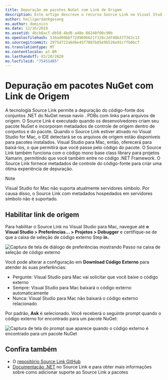 ```yaml
---
title: Depuração em pacotes NuGet com Link de Origem
description: Este artigo descreve o recurso Source Link no Visual Studio for Mac.
author: heiligerdankgesang
ms.author: dominicn
ms.date: 12/16/2019
ms.assetid: 4bcb8acf-db50-4bd8-a48e-86248f00c90b
ms.openlocfilehash: 530ad09bbf72d9696621f328c2df40b37f362c13
ms.sourcegitcommit: 2975d722a6d6e45f7887b05e9b526e91cffb0bcf
ms.translationtype: MT
ms.contentlocale: pt-BR
ms.lasthandoff: 03/20/2020
ms.locfileid: "75451485"
---
```

# <a name="debugging-into-nuget-packages-with-source-link"></a>Depuração em pacotes NuGet com Link de Origem

A tecnologia Source Link permite a depuração do código-fonte dos conjuntos .NET do NuGet nesse navio . PDBs com links para arquivos de origem. O Source Link é executado quando os desenvolvedores criam seu pacote NuGet e incorporam metadados de controle de origem dentro de conjuntos e do pacote. Quando o Source Link estiver ativado no Visual Studio for Mac, o IDE detectará se os arquivos de origem estão disponíveis para pacotes instalados. Visual Studio para Mac, então, oferecerá para baixá-los, o que permitirá que você passe pelo código do pacote. O Source Link também funciona com o código mono base class library para projetos Xamarin, permitindo que você também entre no código .NET Framework. O Source Link fornece metadados de controle do código-fonte para criar uma ótima experiência de depuração.

> [!NOTE]
> Visual Studio for Mac não suporta atualmente servidores símbolo. Por causa disso, o Source Link com metadados hospedados em servidores símbolo não é suportado.

## <a name="enable-source-link"></a>Habilitar link de origem

Para habilitar o Source Link no Visual Studio para Mac, navegue até **o Visual Studio > Preferências... > Projetos > Debugger** e certifique-se de que a caixa de seleção de código externo Step **in.**

![Captura de tela de diálogo de preferências mostrando Passo na caixa de seleção de código externo](media/source-link1.png)

Você pode alterar a configuração em **Download Código Externo** para atender às suas preferências:
* Pergunte: Visual Studio para Mac vai solicitar que você baixe o código externo
* Sempre: Visual Studio para Mac baixará o código externo automaticamente
* Nunca: Visual Studio para Mac não baixará o código externo relacionado

Por padrão, **Ask** é selecionado. Você receberá o seguinte prompt quando o código externo for encontrado para um pacote NuGet:

![Captura de tela do prompt que aparece quando o código externo é encontrado para um pacote NuGet](media/source-link2.png)


## <a name="see-also"></a>Confira também

- O [repositório Source Link GitHub](https://github.com/dotnet/sourcelink/blob/master/README.md)
- [Documentação .NET](https://docs.microsoft.com/dotnet/standard/library-guidance/sourcelink) no Source Link e para obter mais informações sobre como adicionar suporte ao Source Link a pacotes

